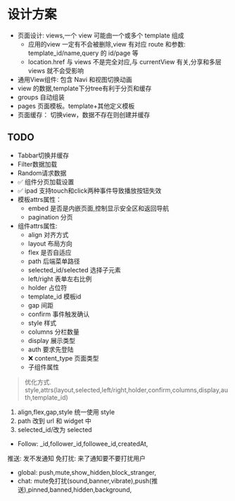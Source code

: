 # 设计方案

- 页面设计: views,一个 view 可能由一个或多个 template 组成
  - 应用的view 一定有不会被删除,view 有对应 route 和参数: template_id/name,query 的 id/page 等
  - location.href 与 views 不是完全对应,与 currentView 有关,分享和多层 views 就不会受影响
- 通用View组件: 包含 Navi 和视图切换动画
- view 的数据,template下分tree有利于分页和缓存
- groups 自动组装
- pages 页面模板。template+其他定义模板
- 页面缓存： 切换view，数据不存在则创建并缓存


## TODO
- Tabbar切换并缓存
- Filter数据加载
- Random请求数据
- ✅ 组件分页加载设置
- ✅ ipad 支持touch和click两种事件导致播放按钮失效
- 模板attrs属性：
  - embed 是否是内嵌页面,控制显示安全区和返回导航
  - pagination 分页
- 组件attrs属性:
  - align 对齐方式
  - layout 布局方向
  - flex 是否自适应
  - path 后端菜单路径
  - selected_id/selected 选择子元素
  - left/right 表单左右比例
  - holder 占位符
  - template_id 模板id
  - gap 间距
  - confirm 事件触发确认
  - style 样式
  - columns 分栏数量
  - display 展示类型
  - auth 要求先登陆
  - ❌ content_type 页面类型
  - 子组件属性
> 优化方式. style,attrs(layout,selected,left/right,holder,confirm,columns,display,auth,template_id)
1. align,flex,gap,style 统一使用 style
2. path 改到 url 和 widget 中
3. selected_id/改为 selected


- Follow: _id,follower_id,followee_id,createdAt,

推送: 发不发通知  免打扰: 来了通知要不要打扰用户
- global: push,mute,show_hidden,block_stranger,
- chat: mute免打扰(sound,banner,vibrate),push(推送),pinned,banned,hidden,background,